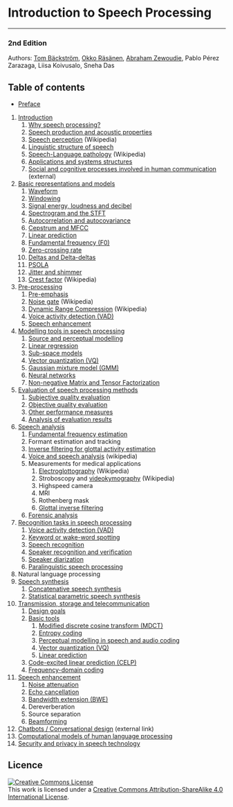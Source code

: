 # Introduction to Speech Processing
--------------

### 2nd Edition


Authors: [Tom Bäckström](https://research.aalto.fi/en/persons/tom-b%C3%A4ckstr%C3%B6m), [Okko Räsänen](https://researchportal.tuni.fi/en/persons/okko-r%C3%A4s%C3%A4nen), [Abraham Zewoudie](https://research.aalto.fi/en/persons/abraham-zewoudie), Pablo Pérez Zarazaga, Liisa Koivusalo, Sneha Das


## Table of contents

-   [Preface](Preface.md) <!-- checked -->

1.  [Introduction](Introduction.md) <!-- checked -->
    1.  [Why speech processing?](Introduction/Why_speech_processing.md) <!-- checked -->
    2.  [Speech production and acoustic properties](Introduction/Speech_production_and_acoustic_properties.md) <!--checked -->
    3.  [Speech perception](https://en.wikipedia.org/wiki/Speech_perception) (Wikipedia)
    4.  [Linguistic structure of speech](Introduction/Linguistic_structure_of_speech.md) <!-- checked -->
    5.  [Speech-Language pathology](https://en.wikipedia.org/wiki/Speech-language_pathology) (Wikipedia)
    6.  [Applications and systems structures](Applications_and_systems_structures) <!-- checked -->
    7.  [Social and cognitive processes involved in human communication](http://pressbooks-dev.oer.hawaii.edu/messageprocessing/) (external)
2.  [Basic representations and models](Representations/Basic_representations_and_models.md)  
    1.  [Waveform](Representations/Waveform.ipynb) <!-- checked -->
    2.  [Windowing](Representations/Windowing.md)
    3.  [Signal energy, loudness and decibel](Representations/Signal_energy_loudness_and_decibel.md)
    4.  [Spectrogram and the STFT](Representations/Spectrogram_and_the_STFT.ipynb)
    5.  [Autocorrelation and autocovariance](Representations/Autocorrelation_and_autocovariance.md)
    6.  [Cepstrum and MFCC](Representations/Cepstrum_and_MFCC.md)
    7.  [Linear prediction](Representations/Linear_prediction.md)
    8.  [Fundamental frequency (F0)](Representations/Fundamental_frequency_F0_.md)
    9.  [Zero-crossing rate](Representations/Zero-crossing_rate.md)
    10. [Deltas and Delta-deltas](Representations/Deltas_and_Delta-deltas.md)
    11. [PSOLA](Representations/Pitch-Synchoronous_Overlap-Add_PSOLA_.md)
    12. [Jitter and shimmer](Representations/Jitter_and_shimmer.md)       
    13. [Crest factor](https://en.wikipedia.org/wiki/Crest_factor) (Wikipedia)
3.  [Pre-processing](Pre-processing.md)
    1.  [Pre-emphasis](Preprocessing/Pre-emphasis.md)
    2.  [Noise gate](https://en.wikipedia.org/wiki/Noise_gate) (Wikipedia)
    3.  [Dynamic Range Compression](https://en.wikipedia.org/wiki/Dynamic_range_compression) (Wikipedia)
    4.  [Voice activity detection (VAD)](Recognition/Voice_activity_detection_VAD_.md)
    5.  [Speech enhancement](Speech_enhancement.md)
4.  [Modelling tools in speech processing](Modelling_tools_in_speech_processing.md)
    1.  [Source and perceptual modelling](Modelling/Source_modelling_and_perceptual_modelling.md)
    1.  [Linear regression](Modelling/Linear_regression.md)
    2.  [Sub-space models](Modelling/Sub-space_models.md)
    3.  [Vector quantization (VQ)](Modelling/Vector_quantization_VQ_.md)
    4.  [Gaussian mixture model (GMM)](Modelling/Gaussian_mixture_model_GMM_.md)
    5.  [Neural networks](Modelling/Neural_networks.md)
    6.  [Non-negative Matrix and Tensor Factorization](Modelling/Non-negative_Matrix_and_Tensor_Factorization.md)
5.  [Evaluation of speech processing methods](Evaluation_of_speech_processing_methods)
    1.  [Subjective quality evaluation](Evaluation/Subjective_quality_evaluation.md)
    2.  [Objective quality evaluation](Evaluation/Objective_quality_evaluation.md)
    3.  [Other performance measures](Evaluation/Other_performance_measures.md)
    4.  [Analysis of evaluation results](Evaluation/Analysis_of_evaluation_results.md)
6.  [Speech analysis](Speech_analysis.md)
    1.  [Fundamental frequency estimation](Analysis/Fundamental_frequency_estimation.md)
    2.  Formant estimation and tracking
    3.  [Inverse filtering for glottal activity estimation](Analysis/Inverse_filtering_for_glottal_activity_estimation.md)
    12. [Voice and speech analysis](https://en.wikipedia.org/wiki/Voice_analysis) (wikipedia)
    1.  Measurements for medical applications
        1.  [Electroglottography](https://en.wikipedia.org/wiki/Electroglottograph) (Wikipedia)
        2.  Stroboscopy and [videokymography](https://en.wikipedia.org/wiki/Videokymography) (Wikipedia)
        3.  Highspeed camera
        4.  MRI
        5.  Rothenberg mask
        6.  [Glottal inverse filtering](Analysis/Glottal_inverse_filtering.md)
    2.  [Forensic analysis](Analysis/Forensic_analysis.md)
7.  [Recognition tasks in speech processing](Recognition_tasks_in_speech_processing.md)  
    1.  [Voice activity detection (VAD)](Recognition/Voice_activity_detection_VAD_.md)
    2.  [Keyword or wake-word spotting](Recognition/Wake-word_and_keyword_spotting.md)
    3.  [Speech recognition](Recognition/Speech_Recognition.md)
    4.  [Speaker recognition and verification](Recognition/Speaker_Recognition_and_Verification.md)
    5.  [Speaker diarization](Recognition/Speaker_Diarization.md)
    6.  [Paralinguistic speech processing](Recognition/Paralinguistic_speech_processing.md)
8.  Natural language processing
9.  [Speech synthesis](Speech_Synthesis.md)
    1.  [Concatenative speech synthesis](Synthesis/Concatenative_speech_synthesis.md)
    2.  [Statistical parametric speech synthesis](Synthesis/Statistical_parametric_speech_synthesis.md)
10. [Transmission, storage and telecommunication](Transmission_storage_and_telecommunication.md)  
    1.  [Design goals](Transmission/Design_goals.md)
    2.  [Basic tools](Transmission/Basic_tools.md)
        1.  [Modified discrete cosine transform (MDCT)](Transmission/Modified_discrete_cosine_transform_MDCT_.md)
        2.  [Entropy coding](Transmission/Entropy_coding.md)
        3.  [Perceptual modelling in speech and audio coding](Transmission/Perceptual_modelling_in_speech_and_audio_coding.md)
        4.  [Vector quantization (VQ)](Transmission/Vector_quantization_VQ_.md)
        5.  [Linear prediction](Transmission/Linear_prediction.md)
    3.  [Code-excited linear prediction (CELP)](Transmission/Code-excited_linear_prediction_CELP_.md)
    4.  [Frequency-domain coding](Transmission/Frequency-domain_coding.md)
11. [Speech enhancement](Speech_enhancement.md)
    1.  [Noise attenuation](Enhancement/Noise_attenuation.md)
    2.  [Echo cancellation](Enhancement/Echo_cancellation.md)
    3.  [Bandwidth extension (BWE)](Enhancement/Bandwidth_extension_BWE_.md)
    4.  Dereverberation
    5.  Source separation
    6.  [Beamforming](Enhancement/Multi-channel_speech_enhancement_and_beamforming.md)
13. [Chatbots / Conversational design](https://landbot.io/blog/guide-to-conversational-design/) (external link)
14. [Computational models of human language processing](Computational_models_of_human_language_processing.md)
15. [Security and privacy in speech technology](Security_and_privacy_in_speech_technology.md) <!-- checked -->




## Licence

[<img src="https://i.creativecommons.org/l/by-sa/4.0/88x31.png" style="border-width: 0;" alt="Creative Commons License" />](http://creativecommons.org/licenses/by-sa/4.0/)  
This work is licensed under a [Creative Commons Attribution-ShareAlike 4.0 International License](http://creativecommons.org/licenses/by-sa/4.0/).

